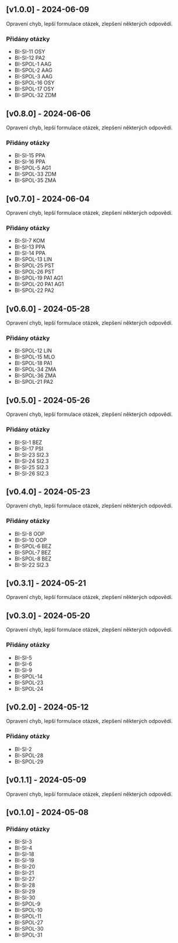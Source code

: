## [v1.0.0] - 2024-06-09

Opravení chyb, lepší formulace otázek, zlepšení některých odpovědí.
### Přidány otázky
- BI-SI-11 OSY
- BI-SI-12 PA2
- BI-SPOL-1 AAG
- BI-SPOL-2 AAG
- BI-SPOL-3 AAG
- BI-SPOL-16 OSY
- BI-SPOL-17 OSY
- BI-SPOL-32 ZDM

## [v0.8.0] - 2024-06-06

Opravení chyb, lepší formulace otázek, zlepšení některých odpovědí.
### Přidány otázky
- BI-SI-15 PPA
- BI-SI-16 PPA
- BI-SPOL-5 AG1
- BI-SPOL-33 ZDM
- BI-SPOL-35 ZMA

## [v0.7.0] - 2024-06-04

Opravení chyb, lepší formulace otázek, zlepšení některých odpovědí.
### Přidány otázky
- BI-SI-7 KOM
- BI-SI-13 PPA
- BI-SI-14 PPA
- BI-SPOL-13 LIN
- BI-SPOL-25 PST
- BI-SPOL-26 PST
- BI-SPOL-19 PA1 AG1
- BI-SPOL-20 PA1 AG1
- BI-SPOL-22 PA2

## [v0.6.0] - 2024-05-28

Opravení chyb, lepší formulace otázek, zlepšení některých odpovědí.
### Přidány otázky
- BI-SPOL-12 LIN
- BI-SPOL-15 MLO
- BI-SPOL-18 PA1
- BI-SPOL-34 ZMA
- BI-SPOL-36 ZMA
- BI-SPOL-21 PA2

## [v0.5.0] - 2024-05-26

Opravení chyb, lepší formulace otázek, zlepšení některých odpovědí.
### Přidány otázky
- BI-SI-1 BEZ
- BI-SI-17 PSI
- BI-SI-23 SI2.3
- BI-SI-24 SI2.3
- BI-SI-25 SI2.3
- BI-SI-26 SI2.3

## [v0.4.0] - 2024-05-23

Opravení chyb, lepší formulace otázek, zlepšení některých odpovědí.
### Přidány otázky
- BI-SI-8 OOP
- BI-SI-10 OOP
- BI-SPOL-6 BEZ
- BI-SPOL-7 BEZ
- BI-SPOL-8 BEZ
- BI-SI-22 SI2.3
## [v0.3.1] - 2024-05-21

Opravení chyb, lepší formulace otázek, zlepšení některých odpovědí.
## [v0.3.0] - 2024-05-20

Opravení chyb, lepší formulace otázek, zlepšení některých odpovědí.
### Přidány otázky
- BI-SI-5
- BI-SI-6
- BI-SI-9
- BI-SPOL-14
- BI-SPOL-23
- BI-SPOL-24
## [v0.2.0] - 2024-05-12

Opravení chyb, lepší formulace otázek, zlepšení některých odpovědí.
### Přidány otázky
- BI-SI-2
- BI-SPOL-28
- BI-SPOL-29
## [v0.1.1] - 2024-05-09

Opravení chyb, lepší formulace otázek, zlepšení některých odpovědí.
## [v0.1.0] - 2024-05-08

### Přidány otázky
- BI-SI-3
- BI-SI-4
- BI-SI-18
- BI-SI-19
- BI-SI-20
- BI-SI-21
- BI-SI-27
- BI-SI-28
- BI-SI-29
- BI-SI-30
- BI-SPOL-9
- BI-SPOL-10
- BI-SPOL-11
- BI-SPOL-27
- BI-SPOL-30
- BI-SPOL-31
